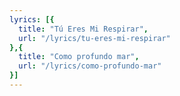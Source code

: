 ```yaml
---
lyrics: [{
  title: "Tú Eres Mi Respirar", 
  url: "/lyrics/tu-eres-mi-respirar"
},{
  title: "Como profundo mar", 
  url: "/lyrics/como-profundo-mar"
}]
---
```

